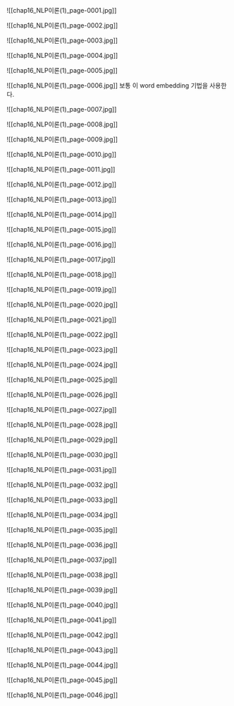 ![[chap16_NLP이론(1)_page-0001.jpg]]

![[chap16_NLP이론(1)_page-0002.jpg]]

![[chap16_NLP이론(1)_page-0003.jpg]]

![[chap16_NLP이론(1)_page-0004.jpg]]

![[chap16_NLP이론(1)_page-0005.jpg]]

![[chap16_NLP이론(1)_page-0006.jpg]]
보통 이 word embedding 기법을 사용한다.

![[chap16_NLP이론(1)_page-0007.jpg]]

![[chap16_NLP이론(1)_page-0008.jpg]]

![[chap16_NLP이론(1)_page-0009.jpg]]

![[chap16_NLP이론(1)_page-0010.jpg]]

![[chap16_NLP이론(1)_page-0011.jpg]]

![[chap16_NLP이론(1)_page-0012.jpg]]

![[chap16_NLP이론(1)_page-0013.jpg]]

![[chap16_NLP이론(1)_page-0014.jpg]]

![[chap16_NLP이론(1)_page-0015.jpg]]

![[chap16_NLP이론(1)_page-0016.jpg]]

![[chap16_NLP이론(1)_page-0017.jpg]]

![[chap16_NLP이론(1)_page-0018.jpg]]

![[chap16_NLP이론(1)_page-0019.jpg]]

![[chap16_NLP이론(1)_page-0020.jpg]]

![[chap16_NLP이론(1)_page-0021.jpg]]

![[chap16_NLP이론(1)_page-0022.jpg]]

![[chap16_NLP이론(1)_page-0023.jpg]]

![[chap16_NLP이론(1)_page-0024.jpg]]

![[chap16_NLP이론(1)_page-0025.jpg]]

![[chap16_NLP이론(1)_page-0026.jpg]]

![[chap16_NLP이론(1)_page-0027.jpg]]

![[chap16_NLP이론(1)_page-0028.jpg]]

![[chap16_NLP이론(1)_page-0029.jpg]]

![[chap16_NLP이론(1)_page-0030.jpg]]

![[chap16_NLP이론(1)_page-0031.jpg]]

![[chap16_NLP이론(1)_page-0032.jpg]]

![[chap16_NLP이론(1)_page-0033.jpg]]

![[chap16_NLP이론(1)_page-0034.jpg]]

![[chap16_NLP이론(1)_page-0035.jpg]]

![[chap16_NLP이론(1)_page-0036.jpg]]

![[chap16_NLP이론(1)_page-0037.jpg]]

![[chap16_NLP이론(1)_page-0038.jpg]]

![[chap16_NLP이론(1)_page-0039.jpg]]

![[chap16_NLP이론(1)_page-0040.jpg]]

![[chap16_NLP이론(1)_page-0041.jpg]]

![[chap16_NLP이론(1)_page-0042.jpg]]

![[chap16_NLP이론(1)_page-0043.jpg]]

![[chap16_NLP이론(1)_page-0044.jpg]]

![[chap16_NLP이론(1)_page-0045.jpg]]

![[chap16_NLP이론(1)_page-0046.jpg]]